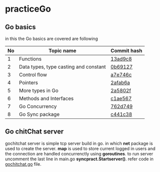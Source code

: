 # practiceGo
## Go basics
in this the Go basics are covered are following

|No | Topic name     |Commit hash |
|--|-----------------|---------|
|1|Functions|[13ad9c8](https://github.com/nayan9800/practiceGo/commit/13ad9c84f928def348c629872cc4eb3824e75e3c)|
|2| Data types, type casting and constant |[0b69127](https://github.com/nayan9800/practiceGo/commit/0b69127016db4ab066a75f6749388da7e0e4a3bd)
|3|Control flow|[a7e746c](https://github.com/nayan9800/practiceGo/commit/a7e746c722634f73f616b3421f567e72fe254f59)
|4|Pointers|[2afab6a](https://github.com/nayan9800/practiceGo/commit/2afab6a10205df5d4fd19c879fcc1d7a8c3cef54)
|5|More types in Go|[2a5802f](https://github.com/nayan9800/practiceGo/commit/2a5802f5062187651e01b02974ca6e0289293b74)
|6|Methods and Interfaces|[c1ae567](https://github.com/nayan9800/practiceGo/commit/c1ae5679e59d88ec13db269b2951ec31c1f0a24e)
|7|Go Concurrency|[762d749](https://github.com/nayan9800/practiceGo/commit/762d749a270631a8dbdbe51bb0cd4310c8ea89a1)
|8|Go Sync package|[c441c38](https://github.com/nayan9800/practiceGo/commit/c441c385d64dc71315707c6665b56d2f6cd83ab7)

## Go chitChat server
gochitchat server is simple tcp server build in go. in which **net** package is used to create the server. **map** is used to store current logged in users and the connection are handled concurrenctly using 
**goroutines**. to run server uncomment the last line in main.go **syncpract.Startserver()**.
refer code in [gochitchat.go]("/syncpract/gochitchat.go") file.